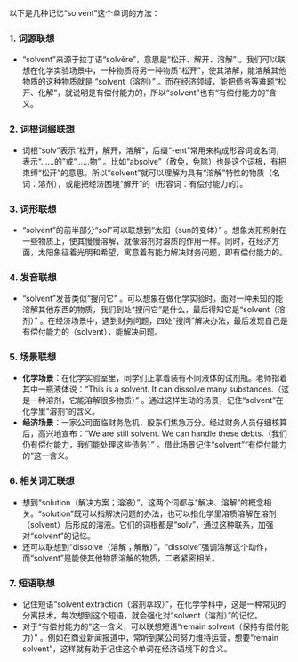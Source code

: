 以下是几种记忆“solvent”这个单词的方法：

### 1. 词源联想
 - “solvent”来源于拉丁语“solvĕre”，意思是“松开、解开、溶解” 。我们可以联想在化学实验场景中，一种物质将另一种物质“松开”，使其溶解，能溶解其他物质的这种物质就是 “solvent（溶剂）” 。而在经济领域，能把债务等难题“松开、化解”，就说明是有偿付能力的，所以“solvent”也有“有偿付能力的”含义。

### 2. 词根词缀联想
 - 词根“solv”表示“松开，解开，溶解”，后缀“-ent”常用来构成形容词或名词，表示“……的”或“……物” 。比如“absolve”（赦免，免除）也是这个词根，有把束缚“松开”的意思。所以“solvent”就可以理解为具有“溶解”特性的物质（名词：溶剂），或能把经济困境“解开”的（形容词：有偿付能力的）。 

### 3. 词形联想
 - “solvent”的前半部分“sol”可以联想到“太阳（sun的变体）” 。想象太阳照射在一些物质上，使其慢慢溶解，就像溶剂对溶质的作用一样。同时，在经济方面，太阳象征着光明和希望，寓意着有能力解决财务问题，即有偿付能力的。

### 4. 发音联想
 - “solvent”发音类似“搜问它” 。可以想象在做化学实验时，面对一种未知的能溶解其他东西的物质，我们到处“搜问它”是什么，最后得知它是“solvent（溶剂）” 。在经济场景中，遇到财务问题，四处“搜问”解决办法，最后发现自己是有偿付能力的（solvent），能解决问题。

### 5. 场景联想
 - **化学场景**：在化学实验室里，同学们正拿着装有不同液体的试剂瓶。老师指着其中一瓶液体说：“This is a solvent. It can dissolve many substances.（这是一种溶剂，它能溶解很多物质）” 。通过这样生动的场景，记住“solvent”在化学里“溶剂”的含义。
 - **经济场景**：一家公司面临财务危机，股东们焦急万分。经过财务人员仔细核算后，高兴地宣布：“We are still solvent. We can handle these debts.（我们仍有偿付能力，我们能处理这些债务）” 。借此场景记住“solvent”“有偿付能力的”这一含义。

### 6. 相关词汇联想
 - 想到“solution（解决方案；溶液）”，这两个词都与“解决、溶解”的概念相关。“solution”既可以指解决问题的办法，也可以指化学里溶质溶解在溶剂（solvent）后形成的溶液。它们的词根都是“solv”，通过这种联系，加强对“solvent”的记忆。 
 - 还可以联想到“dissolve（溶解；解散）”，“dissolve”强调溶解这个动作，而“solvent”是能使其他物质溶解的物质，二者紧密相关。

### 7. 短语联想
 - 记住短语“solvent extraction（溶剂萃取）”，在化学学科中，这是一种常见的分离技术。每次想到这个短语，就会强化对“solvent（溶剂）”的记忆。
 - 对于“有偿付能力的”这一含义，可以联想短语“remain solvent（保持有偿付能力）” 。例如在商业新闻报道中，常听到某公司努力维持运营，想要“remain solvent”，这样就有助于记住这个单词在经济语境下的含义。 